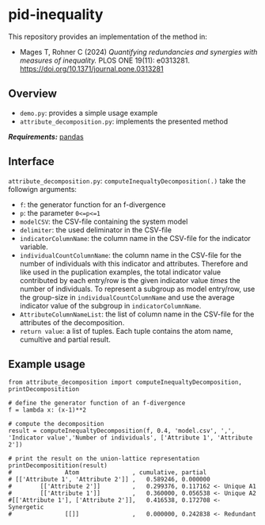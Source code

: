 # pid-inequality

This repository provides an implementation of the method in:
- Mages T, Rohner C (2024) _Quantifying redundancies and synergies with measures of inequality._ PLOS ONE 19(11): e0313281. https://doi.org/10.1371/journal.pone.0313281

## Overview
- `demo.py`: provides a simple usage example
- `attribute_decomposition.py`: implements the presented method

_**Requirements:**_ [pandas](https://pandas.pydata.org/pandas-docs/stable/getting_started/install.html)

## Interface
`attribute_decomposition.py`: `computeInequaltyDecomposition(.)` take the followign arguments:
- `f`: the generator function for an f-divergence
- `p`: the parameter `0<=p<=1`
- `modelCSV`: the CSV-file containing the system model
- `delimiter`: the used deliminator in the CSV-file
- `indicatorColumnName`: the column name  in the CSV-file for the indicator variable.
- `individualCountColumnName`: the column name in the CSV-file for the number of individuals with this indicator and attributes. Therefore and like used in the puplication examples, the total indicator value contributed by each entry/row is the given indicator value _times_ the number of individuals. To represent a subgroup as model entry/row, use the group-size in `individualCountColumnName` and use the average indicator value of the subgroup in `indicatorColumnName`.
- `AttributeColumnNameList`: the list of column name in the CSV-file for the attributes of the decomposition.
- `return value`: a list of tuples. Each tuple contains the atom name, cumultive and partial result.

## Example usage
```
from attribute_decomposition import computeInequaltyDecomposition, printDecompositition

# define the generator function of an f-divergence
f = lambda x: (x-1)**2

# compute the decomposition
result = computeInequaltyDecomposition(f, 0.4, 'model.csv', ',', 'Indicator value','Number of individuals', ['Attribute 1', 'Attribute 2'])

# print the result on the union-lattice representation
printDecompositition(result)
#               Atom               , cumulative, partial
# [['Attribute 1', 'Attribute 2']] ,   0.589246, 0.000000
#        [['Attribute 2']]         ,   0.299376, 0.117162 <- Unique A1
#        [['Attribute 1']]         ,   0.360000, 0.056538 <- Unique A2
#[['Attribute 1'], ['Attribute 2']],   0.416538, 0.172708 <- Synergetic
#               [[]]               ,   0.000000, 0.242838 <- Redundant
```

